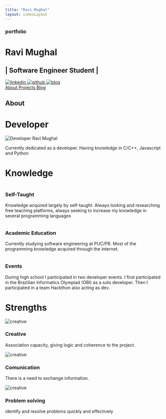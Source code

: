 ```yaml
---
title: "Ravi Mughal"
layout: indexLayout
---
```

<html lang="en">

<head>
    <meta charset="UTF-8">
    <meta http-equiv="X-UA-Compatible" content="IE=edge">
    <meta name="viewport" content="width=device-width, initial-scale=1.0">
    <link rel="stylesheet" href="./assets/css/style.css">
    <link rel="stylesheet" href="./assets/css/media.css">
    <link rel="preconnect" href="https://fonts.googleapis.com">
    <link rel="preconnect" href="https://fonts.gstatic.com" crossorigin>
    <link href="https://fonts.googleapis.com/css2?family=Alkalami&family=Roboto:wght@100;400&display=swap" rel="stylesheet"> 
    <title>Ravi Mughal</title>
</head>

<body>
    <div class="main_home">
        <div class="center portfolio">
            <h3 class="mrg_0">
                portfolio
            </h3>
            <h1 class="mrg_0">
                Ravi Mughal
            </h1>
            <h2 class="mrg_0">
                | Software Engineer Student |
            </h2>
            <div class="social">
                <a href="https://www.linkedin.com/in/ravimughal/" target="_blank">
                    <img src="./img/linkedin-svgrepo-com.svg" alt="linkedin">
                </a>
                <a href="https://github.com/ravimughal" target="_blank">
                    <img src="./img/github-svgrepo-com.svg" alt="github">
                </a>
                <a href="./blog.html">
                    <img src="https://www.svgrepo.com/show/54410/blog.svg" alt="blog">
                </a>
            </div>
        </div>
    </div>
    <div class="outSumary">
        <div class="summary ccontainer">
            <a href="#about">
                About
            </a>
            <a href="#projects">
                Projects
            </a>
            <a href="./blog.html">
                Blog
            </a>
        </div>
    </div>
    <div class="container">
        <div class="about ccontainer" id="about">
            <h2>
                About
            </h2>
            <h1>
                Developer
            </h1>
            <img src="https://media.discordapp.net/attachments/638027068420128806/1162423207442264135/adf5e34b-26aa-4bc5-bdd2-a5a26691d228.jpg?ex=653be1f9&is=65296cf9&hm=dc4c880646c31c549513bb43b07d15ffa79622ca298437aee0c8a4e166ec267e&=&width=375&height=375" alt="Developer Ravi Mughal">
            <p>
                Currently dedicated as a developer. Having knowledge in C/C++, Javascript and Python
            </p>
        </div>
        <div class="knowledge ccontainer">
            <h1>
                Knowledge
            </h1>
            <div class="block01 block_reverse">
                <img src="./img/undraw_sharing_knowledge_03vp(1).svg" alt="">
                <div class="aglomeration agl_right">
                    <img src="./img/undraw_handcrafts_search_files.svg" alt="">
                    <h3>
                        Self-Taught
                    </h3>
                    <p class="paragraph">
                        Knowledge acquired largely by self-taught. Always looking and researching free teaching
                        platforms,
                        always seeking to increase my knowledge in several programming languages
                    </p>
                </div>
            </div>
        </div>
        <div class="formation ccontainer">
            <div class="block01 block_normal">
                <div class="aglomeration agl_left">
                    <img src="./img/undraw_handcrafts_profile_info.svg" alt="">
                    <h3>
                        Academic Education
                    </h3>
                    <p class="paragraph">
                        Currently studying software engineering at PUC/PR. Most of the programming knowledge acquired
                        through the internet.
                    </p>
                </div>
                <img src="./img/undraw_developer_activity_re_39tg.svg" alt="">
            </div>
        </div>
        <div class="events ccontainer">
            <div class="block01 block_reverse">
                <img src="./img/undraw_engineering_team_a7n2.svg" alt="">
                <div class="aglomeration agl_right">
                    <img src="./img/undraw_handcrafts_growing.svg" alt="">
                    <h3>
                        Events
                    </h3>
                    <p class="paragraph">
                        During high school I participated in two developer events. I first participated in the Brazilian
                        Informatics Olympiad (OBI) as a solo developer. Then I participated in a team Hackthon also
                        acting as dev.
                    </p>
                </div>
            </div>
        </div>
        <div class="strengthts ccontainer">
            <h1>
                Strengths
            </h1>
            <div class="box">
                <div class="small_box">
                    <div class="margin_box">
                        <img src="./img/undraw_creative_thinking_re_9k71.svg" alt="creative">
                        <h3>
                            Creative
                        </h3>
                        <p>
                            Association capacity, giving logic and coherence to the project.
                        </p>
                    </div>
                </div>
                <div class="small_box">
                    <div class="margin_box">
                        <img src="./img/undraw_respond_re_iph2(1).svg" alt="creative">
                        <h3>
                            Comunication
                        </h3>
                        <p>
                            There is a need to exchange information.
                        </p>
                    </div>
                </div>
                <div class="small_box">
                    <div class="margin_box">
                        <img src="./img/undraw_searching_re_3ra9(1).svg" alt="creative">
                        <h3>
                            Problem solving
                        </h3>
                        <p>
                            identify and resolve problems quickly and effectively
                        </p>
                    </div>
                </div>
            </div>
        </div>
    </div>    
</body>
</html>